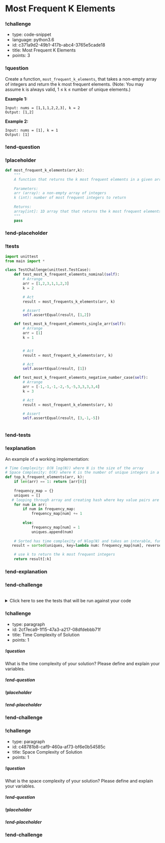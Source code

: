 # Most Frequent K Elements

<!-- prettier-ignore-start -->
### !challenge
* type: code-snippet
* language: python3.6
* id: c371a9d2-49b1-417b-abc4-3765e5cade18
* title: Most Frequent K Elements
* points: 3
### !question

Create a function, `most_frequent_k_elements`, that takes a non-empty array of integers and return the k most frequent elements. (Note: You may assume k is always valid, 1 ≤ k ≤ number of unique elements.)

**Example 1:**

```
Input: nums = [1,1,1,2,2,3], k = 2
Output: [1,2]
```

**Example 2:**
```
Input: nums = [1], k = 1
Output: [1]
```

### !end-question
### !placeholder

```python
def most_frequent_k_elements(arr,k):
    """
    A function that returns the k most frequent elements in a given array.
  
    Parameters:
    arr (array): a non-empty array of integers
    k (int): number of most frequent integers to return 
  
    Returns:
    array[int]: 1D array that that returns the k most frequent elements
    """
    pass
```
### !end-placeholder
### !tests
```python
import unittest
from main import *

class TestChallenge(unittest.TestCase):
    def test_most_k_frequent_elements_nominal(self):
        # Arrange
        arr = [1,2,3,1,1,2,3]
        k = 2

        # Act
        result = most_frequents_k_elements(arr, k)

        # Assert
        self.assertEqual(result, [1,2])

    def test_most_k_frequent_elements_single_arr(self):
        # Arrange
        arr = [1]
        k = 1 


        # Act
        result = most_frequent_k_elements(arr, k)

        # Act
        self.assertEqual(result, [1])

    def test_most_k_frequent_elements_negative_number_case(self):
        # Arrange
        arr = [-1,-1,-1,-2,-5,-5,3,3,3,3,4]
        k = 3

        # Act
        result = most_frequent_k_elements(arr, k)

        # Assert
        self.assertEqual(result, [3,-1,-5])



```
### !end-tests
### !explanation

An example of a working implementation:

```python
# Time Complexity: O(N log(N)) where N is the size of the array
# Space Complexity: O(K) where K is the number of unique integers in a given array
def top_k_frequent_elements(arr, k):
    if len(arr) == 1: return [arr[0]]
    
    frequency_map = {}
    uniques = []
   # looping through array and creating hash where key value pairs are unique integers and number of occurences
    for num in arr:
        if num in frequency_map:
            frequency_map[num] += 1
            
        else:
            frequency_map[num] = 1
            uniques.append(num)
            
    # Sorted has time complexity of Nlog(N) and takes an interable, function to decide the order, and reverse to decide descending/ascending
   result = sorted(uniques, key=lambda num: frequency_map[num], reverse=True)

    # use k to return the k most frequent integers
    return result[:k]
```
### !end-explanation

### !end-challenge
<!-- prettier-ignore-end -->

<br>
<details style="max-width: 700px; margin: auto;">
<summary>Click here to see the tests that will be run against your code</summary>

```py
    def test_most_k_frequent_elements_nominal():
        # Arrange
        arr = [1,1,1,2,2,3]
        k = 2

        # Act
        result = most_frequents_k_elements(arr, k)

        # Assert
        assert result == [1,2]

    def test_most_k_frequent_elements_single_arr():
        # Arrange
        arr = [1]
        k = 1 


        # Act
        result = most_frequent_k_elements(arr, k)

        # Act
        assert result == [1]

    def test_most_k_frequent_elements_negative_number_case():
        # Arrange
        arr = [-1,-1,-1,-2,-5,-5,3,3,3,3,4]
        k = 3

        # Act
        result = most_frequent_k_elements(arr, k)

        # Assert
        assert result == [3,-1,-5]
```
</details>

<!-- >>>>>>>>>>>>>>>>>>>>>> BEGIN CHALLENGE >>>>>>>>>>>>>>>>>>>>>> -->
<!-- Replace everything in square brackets [] and remove brackets  -->

### !challenge

* type: paragraph
* id: 2cf7eca9-1f15-47a3-a217-08dfdebbb71f
* title: Time Complexity of Solution
* points: 1

##### !question

What is the time complexity of your solution? Please define and explain your variables.

##### !end-question

##### !placeholder

##### !end-placeholder

### !end-challenge

<!-- ======================= END CHALLENGE ======================= -->

<!-- >>>>>>>>>>>>>>>>>>>>>> BEGIN CHALLENGE >>>>>>>>>>>>>>>>>>>>>> -->
<!-- Replace everything in square brackets [] and remove brackets  -->

### !challenge

* type: paragraph
* id: c48781b8-caf9-460a-af73-bf6e0b54585c
* title: Space Complexity of Solution
* points: 1 

##### !question

What is the space complexity of your solution? Please define and explain your variables.

##### !end-question

##### !placeholder

##### !end-placeholder

### !end-challenge

<!-- ======================= END CHALLENGE ======================= -->